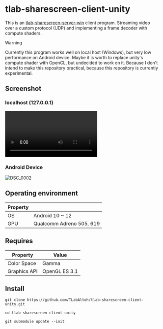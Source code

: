 # tlab-sharescreen-client-unity
This is an [tlab-sharescreen-server-win](https://github.com/TLabAltoh/tlab-sharescreen-server-win) client program. Streaming video over a custom protocol (UDP) and implementing a frame decoder with compute shaders.

> [!WARNING]  
> Currently this program works well on local host (Windows), but very low performance on Android device. Maybe it is worth to replace unity's compute shader with OpenCL, but undecided to work on it. Because I don't intend to make this repository practical, because this repository is currently experimental.

## Screenshot

### localhost (127.0.0.1)

<video src="https://user-images.githubusercontent.com/121733943/210447171-dd79dcfd-c64e-460e-81b2-7078929e0ea3.mp4"></video>

### Android Device

![DSC_0002](https://user-images.githubusercontent.com/121733943/211289979-46bfc2f3-c247-4015-b21d-ba5839f11a41.JPG)

## Operating environment
| Property |                          |
| -------- | ------------------------ |
| OS       | Android 10 ~ 12          |
| GPU      | Qualcomm Adreno 505, 619 |

## Requires
| Property     | Value         |
| ------------ | ------------- |
| Color Space  | Gamma         |
| Graphics API | OpenGL ES 3.1 |

## Install

```
git clone https://github.com/TLabAltoh/tlab-sharescreen-client-unity.git

cd tlab-sharescreen-client-unity

git submodule update --init
```
